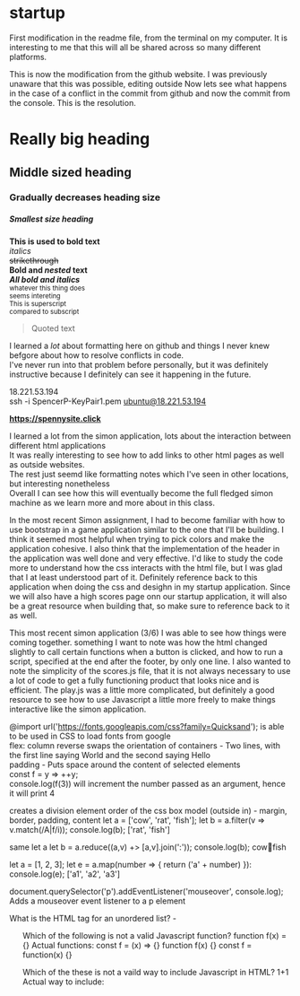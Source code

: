 # startup

First modification in the readme file, from the terminal on my computer. It is interesting to me that this will all be shared across so many different
platforms.

This is now the modification from the github website. I was previously unaware that this was possible, editing outside Now lets see what happens in the case of a conflict in the commit from github and now the commit from the console. This is the resolution.

# Really big heading
## Middle sized heading
### Gradually decreases heading size  
##### Smallest size heading

**This is used to bold text**  
*italics*  
~~strikethrough~~  
**Bold and _nested_ text**  
***All bold and italics***  
<sub> whatever this thing does  
  seems intereting</sub>  
<sup> This is superscript  
  compared to subscript</sup>  
    
  >Quoted text  

I learned a *lot* about formatting here on github and things I never knew befgore about how to resolve conflicts in code.  
I've never run into that problem before personally, but it was definitely instructive because I definitely can see it happening in the future.  


18.221.53.194  
ssh -i SpencerP-KeyPair1.pem ubuntu@18.221.53.194  
  
**https://spennysite.click**  
  
I learned a lot from the simon application, lots about the interaction between different html applications  
It was really interesting to see how to add links to other html pages as well as outside websites.  
The rest just seemd like formatting notes which I've seen in other locations, but interesting nonetheless  
Overall I can see how this will eventually become the full fledged simon machine as we learn more and more about in this class.  
  
In the most recent Simon assignment, I had to become familiar with how to use bootstrap in a game application similar to the one that I'll be building. I think it seemed most helpful when trying to pick colors and make the application cohesive. I also think that the implementation of the header in the application was well done and very effective. I'd like to study the code more to understand how the css interacts with the html file, but I was glad that I at least understood part of it. Definitely reference back to this application when doing the css and desighn in my startup application. Since we will also have a high scores page onn our startup application, it will also be a great resource when building that, so make sure to reference back to it as well.  
  
  This most recent simon application (3/6) I was able to see how things were coming together. something I want to note was how the html changed slightly to call certain functions when a button is clicked, and how to run a script, specified at the end after the footer, by only one line. I also wanted to note the simplicity of the scores.js file, that it is not always necessary to use a lot of code to get a fully functioning product that looks nice and is efficient. The play.js was a little more complicated, but definitely a good resource to see how to use Javascript a little more freely to make things interactive like the simon application.  
  
@import url('https://fonts.googleapis.com/css?family=Quicksand'); is able to be used in CSS to load fonts from google  
flex: column reverse swaps the orientation of containers - Two lines, with the first line saying World and the second saying Hello  
padding - Puts space around the content of selected elements  
const f = y => ++y;  
console.log(f(3)) will increment the number passed as an argument, hence it will print 4  
  
<div> creates a division element  
  order of the css box model (outside in) - margin, border, padding, content
  let a = ['cow', 'rat', 'fish'];
  let b = a.filter(v => v.match(/A|f/i));
  console.log(b);
  ['rat', 'fish']
  
  same let a
  let b = a.reduce((a,v) +> [a,v].join(':'));
  console.log(b);
  cow:rat:fish
  
  let a = [1, 2, 3];
  let e = a.map(number => {
  return ('a' + number)
  }):
  console.log(e); ['a1', 'a2', 'a3']
  
  document.querySelector('p').addEventListener('mouseover', console.log);
  Adds a mouseover event listener to a p element
  
  What is the HTML tag for an unordered list? - <ul>
  
  Which of the following is not a valid Javascript function? function f(x) = {}
  Actual functions: const f = (x) => {}
 function f(x) {}
 const f = function(x) {}
  

Which of the these is not a vaild way to include Javascript in HTML? <javascript>1+1</javascript>
  Actual way to include: <script>1+1</script> <script src='main.js' /> <div onclick='1+1' />
  
  Valid JS object: { n:1 }
  What does the DOM textContent property do? Sets the child text for the an element
  Which html will create a valid hyperlink? <a href='https://c.com'>x</a>
  
  <div>other</div>
  <div class="header">BYU</div>
  Using CSS, how would you turn only the BYU text blue? div.header { color:blue; }
  
  Which of the following is valid JSON? {"x":3}
  The following console command makes a script executable: chmod +x deploy.sh
  Which is a DNS subdomain? c260.cs.byu.edu
  To point to another DNS record, you should use the following DNS record type: CNAME
  
  
Simon Notes 3/22:  
- Node.js was super useful in providing a service backbone that I don't need to entirely understand  
- Express was also useful, and even though I don't entirely understand how it fits into the system  
- index.js was a good resource to look through to understand the functions that are provided through  
- app.use and app.listen can both definitely be used in my startup application  
  
Simon Notes 3/24:
- username and password are simonsite and simonsitepassword
- database is super convenient and I love the UI
- love that I don't have to host my own database  
  
Simon Notes 3/27:
- simon does a perfect implementation of a login and database feature, that already works with the mongo servers
- I like how you can't move past the login without logging in and being registered
- I can use the other html fileas and js files to implement the same in my own startup file
- mongo is super easy to use here and makes a big difference  

  Simon Notes 3/29:
  - The peer proxy file is where the majority of the useful code from this Simon project is located
  - The webserver could be interesting for potential functionality with our trivia game
  - Having ongoing high scores could be super useful, or we could use it to just alert people who else is playing
  - Also use code found in play.js and other play files to implement the websocket work on a different page
  
  Simon Notes 4/18:
  - Using a React Framework seems to require an entire rework of the application to be useful and to see any benefit
  - Create a react template by running "npx create-react-app template-react" in the project folder
  - Convert js files to jsx files
  - Move template files, switch to react bootstrap, and populate App.jsx
  - Create view components, create the router, and convert to react components
  ![simonReactProjectStructure](https://user-images.githubusercontent.com/49263156/232924875-71c4622f-a362-4547-960a-e6e43feaa457.jpg)
  - React seems like a very useful structure to use with an application, but I feel like it would be better if used right from the get go, instead of needing to convert an entire application after already building a working product. I can see the usefulness but I would like to have built my startup application using it from the ground up. Overall its a very cool framework and if I ever do build a future application I will definitely start out using the React Framework.
  
  Startup Service deliverable Notes 4/18:
  - We added a lot of the functionality of the application with this version of our code
  - We specifically added the ability to pull new trivia questions from a helpful API and load them into the game whenever needed
  - We also added the database to our code to score highscores and and keep track of users. The leaderboard is now fully functional, the game can get new questions whenever needed, and it parses the data and randomly displays the answers. 
  - We also added peer proxy code to let other players know when others are playing and when they score. 
  - Aside from that, we just polished up everything else in the application and did our best to improve the experience of our application and allow for fun trivia competitions!
  
# React Notes
- Really cool to be able to return whole elements using js functions
- React also has a cool way of being able to easily update text to reflect other parts of the script. This would have been super helpful to have during parts of the trivia application we made
- I'm most impressed by React's ability to dynamically react to anything that happens in the application, with either color change, text change, or even entire element changes and that feels extremely versatile

